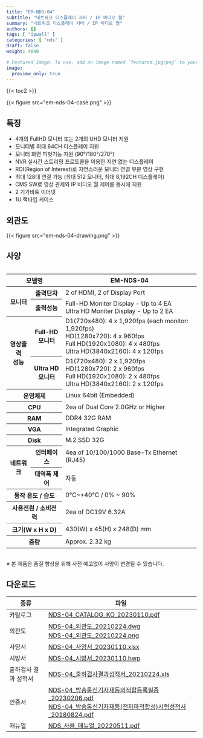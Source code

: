 ```yaml
---
title: "EM-NDS-04"
subtitle: "네트워크 디스플레이 서버 / IP 비디오 월"
summary: "네트워크 디스플레이 서버 / IP 비디오 월"
authors: []
tags: [ "ipwall" ]
categories: [ "nds" ]
draft: false
weight: 4040

# Featured Image: To use, add an image named `featured.jpg/png` to your page's folder.
image:
  preview_only: true
---
```


{{< toc2 >}}

<div class="container">
<div class="row justify-content-center">
<div class="col-sm-6">

{{< figure src="em-nds-04-case.png" >}}

</div>
</div>
</div>

## 특징

- 4개의 FullHD 모니터 또는 2개의 UHD 모니터 지원 
- 모니터별 최대 64CH 디스플레이 지원
- 모니터 화면 피벗기능 지원 (90°/180°/270°)
- NVR 실시간 스트리밍 프로토콜을 이용한 지연 없는 디스플레이 
- ROI(Region of Interest)로 자연스러운 모니터 연결 부분 영상 구현
- 최대 128대 연결 가능 (최대 512 모니터, 최대 8,192CH 디스플레이) 
- CMS SW로 영상 관제와 IP 비디오 월 제어를 동시에 지원
- 2 기가비트 이더넷
- 1U 랙타입 케이스

## 외관도

{{< figure src="em-nds-04-drawing.png" >}}

## 사양

<div style="overflow-x: auto">
<table class="spec">
<thead>
<tr>
<th colspan="2">모델명</th>
<th>EM-NDS-04</th>
</tr>
</thead>
<tbody>
<tr>
<th rowspan="2">모니터</th>
<th>출력단자</th>
<td>2 of HDMI, 2 of Display Port</td>
</tr>
<tr>
<th>출력성능</th>
<td>Full-HD Moniter Display - Up to 4 EA<br>Ultra HD Moniter Display - Up to 2 EA</td>
</tr>
<tr>
<th rowspan="2">영상출력<br>성능</th>
<th>Full-HD<br>모니터</th>
<td>D1(720x480): 4 x 1,920fps (each monitor: 1,920fps)<br>
    HD(1280x720): 4 x 960fps<br>
    Full HD(1920x1080): 4 x 480fps<br>
    Ultra HD(3840x2160): 4 x 120fps</td>
</tr>
<tr>
<th>Ultra HD<br>모니터</th>
<td>D1(720x480): 2 x 1,920fps<br>
    HD(1280x720): 2 x 960fps<br>
    Full HD(1920x1080): 2 x 480fps<br>
    Ultra HD(3840x2160): 2 x 120fps</td>
</tr>
<tr>
<th colspan="2">운영체제</th>
<td>Linux 64bit (Embedded)</td>
</tr>
<tr>
<th colspan="2">CPU</th>
<td>2ea of Dual Core 2.0GHz or Higher</td>
</tr>
<tr>
<th colspan="2">RAM</th>
<td>DDR4 32G RAM</td>
</tr>
<tr>
<th colspan="2">VGA</th>
<td>Integrated Graphic</td>
</tr>
<tr>
<th colspan="2">Disk</th>
<td>M.2 SSD 32G</td>
</tr>
<tr>
<th rowspan="2">네트워크</th>
<th>인터페이스</th>
<td>4ea of 10/100/1000 Base-Tx Ethernet (RJ45)</td>
</tr>
<tr>
<th>대역폭 제어</th>
<td>자동</td>
</tr>
<tr>
<th colspan="2">동작 온도 / 습도</th>
<td>0℃~+40℃ / 0% ~ 90%</td>
</tr>
<tr>
<th colspan="2">사용전원 / 소비전력</th>
<td>2ea of DC19V 6.32A</td>
</tr>
<tr>
<th colspan="2">크기(W x H x D)</th>
<td>430(W) x 45(H) x 248(D) mm</td>
</tr>
<tr>
<th colspan="2">중량</th>
<td>Approx. 2.32 kg</td>
</tr>
</tbody>
</table>
</div>

※ 본 제품은 품질 향상을 위해 사전 예고없이 사양이 변경될 수 있습니다.

## 다운로드

종류 | 파일
---- | ----
카탈로그 | [NDS-04_CATALOG_KO_20230110.pdf](https://www.emstone.com/data/sales/ko/NDS-04_CATALOG_KO_20230110.pdf)
외관도 | [NDS-04_외관도_20210224.dwg](https://www.emstone.com/data/sales/ko/NDS-04_외관도_20210224.dwg)<br>[NDS-04_외관도_20210224.png](https://www.emstone.com/data/sales/ko/NDS-04_외관도_20210224.png)
사양서 | [NDS-04_사양서_20230110.xlsx](https://www.emstone.com/data/sales/ko/NDS-04_사양서_20230110.xlsx)
시방서 | [NDS-04_시방서_20230110.hwp](https://www.emstone.com/data/sales/ko/NDS-04_시방서_20230110.hwp)
출하검사 결과 성적서 | [NDS-04_출하검사결과성적서_20210224.xls](https://www.emstone.com/data/sales/ko/NDS-04_출하검사결과성적서_20210224.xls)
인증서 | [NDS-04_방송통신기자재등의적합등록필증_20230206.pdf](https://www.emstone.com/data/sales/ko/NDS-04_방송통신기자재등의적합등록필증_20230206.pdf)<br>[NDS-04_방송통신기자재등(전자파적합성)시험성적서_20180824.pdf](https://www.emstone.com/data/sales/ko/NDS-04_방송통신기자재등(전자파적합성)시험성적서_20180824.pdf)
매뉴얼 | [NDS_사용_매뉴얼_20220511.pdf](https://www.emstone.com/data/sales/ko/NDS_사용_매뉴얼_20220511.pdf)